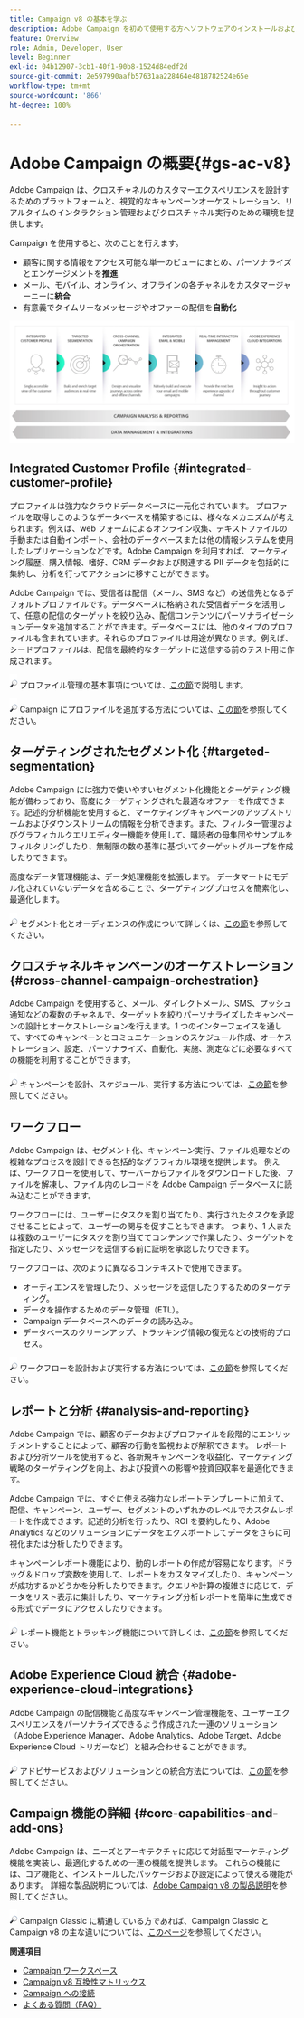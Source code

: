 ```yaml
---
title: Campaign v8 の基本を学ぶ
description: Adobe Campaign を初めて使用する方へソフトウェアのインストールおよび導入方法と、どこからインターフェイスの使用を開始すればよいかに関するドキュメントを確認します。
feature: Overview
role: Admin, Developer, User
level: Beginner
exl-id: 04b12907-3cb1-40f1-90b8-1524d84edf2d
source-git-commit: 2e597990aafb57631aa228464e4818782524e65e
workflow-type: tm+mt
source-wordcount: '866'
ht-degree: 100%

---
```


# Adobe Campaign の概要{#gs-ac-v8}

Adobe Campaign は、クロスチャネルのカスタマーエクスペリエンスを設計するためのプラットフォームと、視覚的なキャンペーンオーケストレーション、リアルタイムのインタラクション管理およびクロスチャネル実行のための環境を提供します。

Campaign を使用すると、次のことを行えます。

* 顧客に関する情報をアクセス可能な単一のビューにまとめ、パーソナライズとエンゲージメントを&#x200B;**推進**
* メール、モバイル、オンライン、オフラインの各チャネルをカスタマージャーニーに&#x200B;**統合**
* 有意義でタイムリーなメッセージやオファーの配信を&#x200B;**自動化**

![](assets/ac-capabilities.png)

## Integrated Customer Profile {#integrated-customer-profile}

プロファイルは強力なクラウドデータベースに一元化されています。 プロファイルを取得しこのようなデータベースを構築するには、様々なメカニズムが考えられます。例えば、web フォームによるオンライン収集、テキストファイルの手動または自動インポート、会社のデータベースまたは他の情報システムを使用したレプリケーションなどです。Adobe Campaign を利用すれば、マーケティング履歴、購入情報、嗜好、CRM データおよび関連する PII データを包括的に集約し、分析を行ってアクションに移すことができます。

Adobe Campaign では、受信者は配信（メール、SMS など）の送信先となるデフォルトプロファイルです。データベースに格納された受信者データを活用して、任意の配信のターゲットを絞り込み、配信コンテンツにパーソナライゼーションデータを追加することができます。データベースには、他のタイプのプロファイルも含まれています。それらのプロファイルは用途が異なります。例えば、シードプロファイルは、配信を最終的なターゲットに送信する前のテスト用に作成されます。

![](../assets/do-not-localize/glass.png) プロファイル管理の基本事項については、[この節](audiences.md)で説明します。

![](../assets/do-not-localize/glass.png) Campaign にプロファイルを追加する方法については、[この節](import.md)を参照してください。

## ターゲティングされたセグメント化 {#targeted-segmentation}

Adobe Campaign には強力で使いやすいセグメント化機能とターゲティング機能が備わっており、高度にターゲティングされた最適なオファーを作成できます。記述的分析機能を使用すると、マーケティングキャンペーンのアップストリームおよびダウンストリームの情報を分析できます。また、フィルター管理およびグラフィカルクエリエディター機能を使用して、購読者の母集団やサンプルをフィルタリングしたり、無制限の数の基準に基づいてターゲットグループを作成したりできます。

高度なデータ管理機能は、データ処理機能を拡張します。 データマートにモデル化されていないデータを含めることで、ターゲティングプロセスを簡素化し、最適化します。

![](../assets/do-not-localize/glass.png) セグメント化とオーディエンスの作成について詳しくは、[この節](audiences.md)を参照してください。

## クロスチャネルキャンペーンのオーケストレーション {#cross-channel-campaign-orchestration}

Adobe Campaign を使用すると、メール、ダイレクトメール、SMS、プッシュ通知などの複数のチャネルで、ターゲットを絞りパーソナライズしたキャンペーンの設計とオーケストレーションを行えます。1 つのインターフェイスを通して、すべてのキャンペーンとコミュニケーションのスケジュール作成、オーケストレーション、設定、パーソナライズ、自動化、実施、測定などに必要なすべての機能を利用することができます。

![](../assets/do-not-localize/glass.png) キャンペーンを設計、スケジュール、実行する方法については、[この節](campaigns.md)を参照してください。

## ワークフロー

Adobe Campaign は、セグメント化、キャンペーン実行、ファイル処理などの複雑なプロセスを設計できる包括的なグラフィカル環境を提供します。 例えば、ワークフローを使用して、サーバーからファイルをダウンロードした後、ファイルを解凍し、ファイル内のレコードを Adobe Campaign データベースに読み込むことができます。

ワークフローには、ユーザーにタスクを割り当てたり、実行されたタスクを承認させることによって、ユーザーの関与を促すこともできます。 つまり、1 人または複数のユーザーにタスクを割り当ててコンテンツで作業したり、ターゲットを指定したり、メッセージを送信する前に証明を承認したりできます。

ワークフローは、次のように異なるコンテキストで使用できます。

* オーディエンスを管理したり、メッセージを送信したりするためのターゲティング。
* データを操作するためのデータ管理（ETL）。
* Campaign データベースへのデータの読み込み。
* データベースのクリーンアップ、トラッキング情報の復元などの技術的プロセス。

![](../assets/do-not-localize/glass.png) ワークフローを設計および実行する方法については、[この節](../config/workflows.md)を参照してください。

## レポートと分析 {#analysis-and-reporting}

Adobe Campaign では、顧客のデータおよびプロファイルを段階的にエンリッチメントすることによって、顧客の行動を監視および解釈できます。 レポートおよび分析ツールを使用すると、各新規キャンペーンを収益化、マーケティング戦略のターゲティングを向上、および投資への影響や投資回収率を最適化できます。

Adobe Campaign では、すぐに使える強力なレポートテンプレートに加えて、配信、キャンペーン、ユーザー、セグメントのいずれかのレベルでカスタムレポートを作成できます。記述的分析を行ったり、ROI を要約したり、Adobe Analytics などのソリューションにデータをエクスポートしてデータをさらに可視化または分析したりできます。

キャンペーンレポート機能により、動的レポートの作成が容易になります。ドラッグ＆ドロップ変数を使用して、レポートをカスタマイズしたり、キャンペーンが成功するかどうかを分析したりできます。クエリや計算の複雑さに応じて、データをリスト表示に集計したり、マーケティング分析レポートを簡単に生成できる形式でデータにアクセスしたりできます。


![](../assets/do-not-localize/glass.png) レポート機能とトラッキング機能について詳しくは、[この節](../reporting/gs-reporting.md)を参照してください。

## Adobe Experience Cloud 統合 {#adobe-experience-cloud-integrations}

Adobe Campaign の配信機能と高度なキャンペーン管理機能を、ユーザーエクスペリエンスをパーソナライズできるよう作成された一連のソリューション（Adobe Experience Manager、Adobe Analytics、Adobe Target、Adobe Experience Cloud トリガーなど）と組み合わせることができます。

![](../assets/do-not-localize/glass.png) アドビサービスおよびソリューションとの統合方法については、[この節](../connect/integration.md)を参照してください。

## Campaign 機能の詳細 {#core-capabilities-and-add-ons}

Adobe Campaign は、ニーズとアーキテクチャに応じて対話型マーケティング機能を実装し、最適化するための一連の機能を提供します。 これらの機能には、コア機能と、インストールしたパッケージおよび設定によって使える機能があります。 詳細な製品説明については、[Adobe Campaign v8 の製品説明](https://helpx.adobe.com/jp/legal/product-descriptions/adobe-campaign-managed-cloud-services.html)を参照してください。

![](../assets/do-not-localize/glass.png) Campaign Classic に精通している方であれば、Campaign Classic と Campaign v8 の主な違いについては、[このページ](v7-to-v8.md)を参照してください。

**関連項目**

* [Campaign ワークスペース](campaign-ui.md)
* [Campaign v8 互換性マトリックス](compatibility-matrix.md)
* [Campaign への接続](connect.md)
* [よくある質問（FAQ）](campaign-faq.md)
